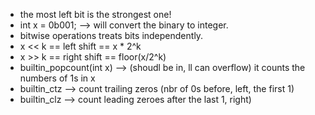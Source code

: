 - the most left bit is the strongest one!
- int x = 0b001; --> will convert the binary to integer.
- bitwise operations treats bits independently.
- x << k == left shift == x * 2^k 
- x >> k == right shift == floor(x/2^k)
- builtin_popcount(int x) --> (shoudl be in, ll can overflow)
it counts the numbers of 1s in x
- builtin_ctz --> count trailing zeros (nbr of 0s before, left,  the first 1)
- builtin_clz --> count leading zeroes after the last 1, right)
